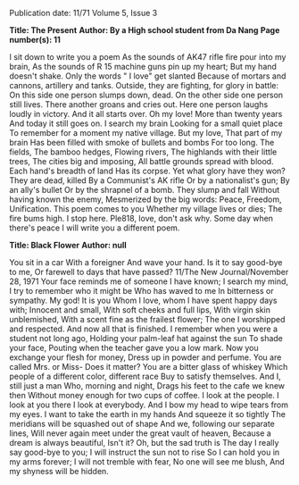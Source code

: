 Publication date: 11/71
Volume 5, Issue 3

**Title: The Present**
**Author: By a High school student from Da Nang**
**Page number(s): 11**

I sit down to write you a poem 
As the sounds of AK47 rifle fire pour into my brain, 
As the sounds of R 15 machine guns pin up my heart; 
But my hand doesn't shake. 
Only the words " I love" get slanted 
Because of mortars and cannons, artillery and tanks. 
Outside, they are fighting, for glory in battle: 
On this side one person slumps down, dead. 
On the other side one person still lives. 
There another groans and cries out. 
Here one person laughs loudly in victory. 
And it all starts over. 
Oh my love! 
More than twenty years 
And today it still goes on. 
I search my brain 
Looking for a small quiet place 
To remember for a moment my native village. 
But my love, 
That part of my brain 
Has been filled with smoke of bullets and bombs 
For too long. 
The fields, 
The bamboo hedges, 
Flowing rivers, 
The highlands with their little trees, 
The cities big and imposing, 
All battle grounds spread with blood. 
Each hand's breadth of land 
Has its corpse. 
Yet what glory have they won? 
They are dead, killed 
By a Communist's AK rifle 
Or by a nationalist's gun; 
By an ally's bullet 
Or by the shrapnel of a bomb. 
They slump and fall 
Without having known the enemy, 
Mesmerized by the big words: 
Peace, Freedom, Unification. 
This poem comes to you 
Whether my village lives or dies; 
The fire bums high. 
I stop here. 
Ple818, love, don't ask why. 
Some day when there's peace 
I will write you a different poem.


**Title: Black Flower**
**Author: null**

You sit in a car 
With a foreigner 
And wave your hand. 
Is it to say good-bye to me, 
Or farewell to days that have passed? 
11/The New Journal/November 28, 1971 
Your face reminds me of someone I have known; 
I search my mind, 
I try to remember who it might be 
Who has waved to me 
In bitterness or sympathy. 
My god! It is you 
Whom I love, whom I have spent happy days with; 
Innocent and small, 
With soft cheeks and full lips, 
With virgin skin unblemished, 
With a scent fine as the frailest flower; 
The one I worshipped and respected. 
And now all that is finished. 
I remember when you were a student not long ago, 
Holding your palm-leaf hat against the sun 
To shade your face, 
Pouting when the teacher gave you a low mark. 
Now you exchange your flesh for money, 
Dress up in powder and perfume. 
You are called Mrs. or Miss-
Does it matter? 
You are a bitter glass of whiskey 
Which people of a different color, different race 
Buy to satisfy themselves. 
And I, still just a man 
Who, morning and night, 
Drags his feet to the cafe we knew then 
Without money enough for two cups of coffee. 
I look at the people. 
I look at you there 
I look at everybody. 
And I bow my head to wipe tears from my eyes. 
I want to take the earth in my hands 
And squeeze it so tightly 
The meridians will be squashed out of shape 
And we, following our separate lines, 
Will never again meet under the great vault of heaven, 
Because a dream is always beautiful, 
Isn't it? 
Oh, but the sad truth is 
The day I really say good-bye to you; 
I will instruct the sun not to rise 
So I can hold you in my arms forever; 
I will not tremble with fear, 
No one will see me blush, 
And my shyness will be hidden.